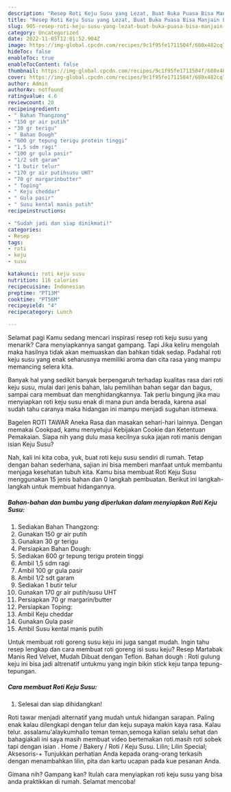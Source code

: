 ```yaml
---
description: "Resep Roti Keju Susu yang Lezat, Buat Buka Puasa Bisa Manjain Lidah"
title: "Resep Roti Keju Susu yang Lezat, Buat Buka Puasa Bisa Manjain Lidah"
slug: 905-resep-roti-keju-susu-yang-lezat-buat-buka-puasa-bisa-manjain-lidah
category: Uncategorized
date: 2022-11-05T12:01:52.904Z
image: https://img-global.cpcdn.com/recipes/9c1f95fe1711504f/680x482cq70/roti-keju-susu-foto-resep-utama.jpg
hideToc: false
enableToc: true
enableTocContent: false
thumbnail: https://img-global.cpcdn.com/recipes/9c1f95fe1711504f/680x482cq70/roti-keju-susu-foto-resep-utama.jpg
cover: https://img-global.cpcdn.com/recipes/9c1f95fe1711504f/680x482cq70/roti-keju-susu-foto-resep-utama.jpg
author: Admin
authorAv: notfound
ratingvalue: 4.6
reviewcount: 20
recipeingredient:
- " Bahan Thangzong"
- "150 gr air putih"
- "30 gr terigu"
- " Bahan Dough"
- "600 gr tepung terigu protein tinggi"
- "1,5 sdm ragi"
- "100 gr gula pasir"
- "1/2 sdt garam"
- "1 butir telur"
- "170 gr air putihsusu UHT"
- "70 gr margarinbutter"
- " Toping"
- " Keju cheddar"
- " Gula pasir"
- " Susu kental manis putih"
recipeinstructions:

- "Sudah jadi dan siap dinikmati!"
categories:
- Resep
tags:
- roti
- keju
- susu

katakunci: roti keju susu 
nutrition: 116 calories
recipecuisine: Indonesian
preptime: "PT13M"
cooktime: "PT56M"
recipeyield: "4"
recipecategory: Lunch

---
```



Selamat pagi Kamu sedang mencari inspirasi resep roti keju susu yang menarik? Cara menyiapkannya sangat gampang. Tapi Jika keliru mengolah maka hasilnya tidak akan memuaskan dan bahkan tidak sedap. Padahal roti keju susu yang enak seharusnya memiliki aroma dan cita rasa yang mampu memancing selera kita.


Banyak hal yang sedikit banyak berpengaruh terhadap kualitas rasa dari roti keju susu, mulai dari jenis bahan, lalu pemilihan bahan segar dan bagus, sampai cara membuat dan menghidangkannya. Tak perlu bingung jika mau menyiapkan roti keju susu enak di mana pun anda berada, karena asal sudah tahu caranya maka hidangan ini mampu menjadi suguhan istimewa.

Bagelen ROTI TAWAR Aneka Rasa dan masakan sehari-hari lainnya. Dengan memakai Cookpad, kamu menyetujui Kebijakan Cookie dan Ketentuan Pemakaian. Siapa nih yang dulu masa kecilnya suka jajan roti manis dengan isian Keju Susu?


Nah, kali ini kita coba, yuk, buat roti keju susu sendiri di rumah. Tetap dengan bahan sederhana, sajian ini bisa memberi manfaat untuk membantu menjaga kesehatan tubuh kita. Kamu bisa membuat Roti Keju Susu menggunakan 15 jenis bahan dan 0 langkah pembuatan. Berikut ini langkah-langkah untuk membuat hidangannya.

<!--inarticleads1-->

##### Bahan-bahan dan bumbu yang diperlukan dalam menyiapkan Roti Keju Susu:

1. Sediakan  Bahan Thangzong:
1. Gunakan 150 gr air putih
1. Gunakan 30 gr terigu
1. Persiapkan  Bahan Dough:
1. Sediakan 600 gr tepung terigu protein tinggi
1. Ambil 1,5 sdm ragi
1. Ambil 100 gr gula pasir
1. Ambil 1/2 sdt garam
1. Sediakan 1 butir telur
1. Gunakan 170 gr air putih/susu UHT
1. Persiapkan 70 gr margarin/butter
1. Persiapkan  Toping:
1. Ambil  Keju cheddar
1. Gunakan  Gula pasir
1. Ambil  Susu kental manis putih


Untuk membuat roti goreng susu keju ini juga sangat mudah. Ingin tahu resep lengkap dan cara membuat roti goreng isi susu keju? Resep Martabak Manis Red Velvet, Mudah Dibuat dengan Teflon. Bahan dough : Roti gulung keju ini bisa jadi altrenatif untukmu yang ingin bikin stick keju tanpa tepung-tepungan. 

<!--inarticleads2-->

##### Cara membuat Roti Keju Susu:


1. Selesai dan siap dihidangkan!

Roti tawar menjadi alternatif yang mudah untuk hidangan sarapan. Paling enak kalau dilengkapi dengan telur dan keju supaya makin kaya rasa. Kalau telur. assalamu&#39;alaykumhallo teman teman,semoga kalian selalu sehat dan bahagiakali ini saya masih membuat video bertemakan roti.masih roti sobek tapi dengan isian . Home / Bakery / Roti / Keju Susu. Lilin; Lilin Special; Aksesoris-+ Tunjukkan perhatian Anda kepada orang-orang terkasih dengan menambahkan lilin, pita dan kartu ucapan pada kue pesanan Anda. 

Gimana nih? Gampang kan? Itulah cara menyiapkan roti keju susu yang bisa anda praktikkan di rumah. Selamat mencoba!
